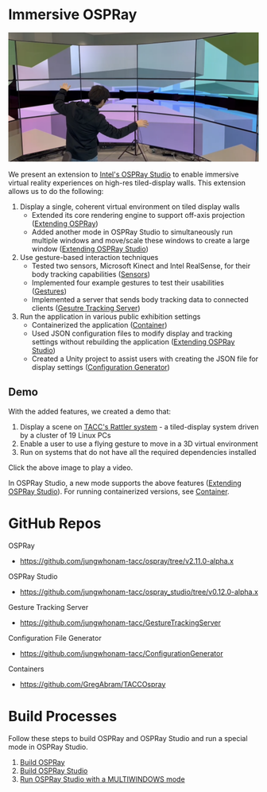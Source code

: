 # Immersive OSPRay
[![](demo%20-%20rattler.png)](demo%20-%20rattler.MOV)

We present an extension to [Intel's OSPRay Studio](https://www.ospray.org/ospray_studio/) to enable immersive virtual reality experiences on high-res tiled-display walls. 
This extension allows us to do the following:

<!-- two criteria for VR experiences; one criteria for public exhibitions -->
1. Display a single, coherent virtual environment on tiled display walls
   - Extended its core rendering engine to support off-axis projection ([Extending OSPRay](https://github.com/jungwhonam-tacc/ospray/tree/v2.11.0-alpha.x))
   - Added another mode in OSPRay Studio to simultaneously run multiple windows and move/scale these windows to create a large window ([Extending OSPRay Studio](https://github.com/jungwhonam-tacc/ospray_studio/tree/v0.12.0-alpha.x))
2. Use gesture-based interaction techniques
   - Tested two sensors, Microsoft Kinect and Intel RealSense, for their body tracking capabilities ([Sensors](Sensors/Sensors.md))
   - Implemented four example gestures to test their usabilities ([Gestures](Gestures/Gestures.md))
   - Implemented a server that sends body tracking data to connected clients ([Gesutre Tracking Server](https://github.com/jungwhonam-tacc/GestureTrackingServer))
3. Run the application in various public exhibition settings
   - Containerized the application ([Container](Container/Container.md))
   - Used JSON configuration files to modify display and tracking settings without rebuilding the application ([Extending OSPRay Studio](https://github.com/jungwhonam-tacc/ospray_studio/tree/v0.12.0-alpha.x))
   - Created a Unity project to assist users with creating the JSON file for display settings ([Configuration Generator](https://github.com/jungwhonam-tacc/ConfigurationGenerator))

## Demo
With the added features, we created a demo that:
1. Display a scene on [TACC's Rattler system](https://www.tacc.utexas.edu/systems/rattler/) - a tiled-display system driven by a cluster of 19 Linux PCs
2. Enable a user to use a flying gesture to move in a 3D virtual environment
3. Run on systems that do not have all the required dependencies installed

Click the above image to play a video. 

In OSPRay Studio, a new mode supports the above features ([Extending OSPRay Studio](https://github.com/jungwhonam-tacc/ospray_studio/tree/v0.12.0-alpha.x)). For running containerized versions, see [Container](Container/Container.md).


# GitHub Repos

OSPRay
* https://github.com/jungwhonam-tacc/ospray/tree/v2.11.0-alpha.x

OSPRay Studio
* https://github.com/jungwhonam-tacc/ospray_studio/tree/v0.12.0-alpha.x

Gesture Tracking Server
* https://github.com/jungwhonam-tacc/GestureTrackingServer

Configuration File Generator
* https://github.com/jungwhonam-tacc/ConfigurationGenerator

Containers
* https://github.com/GregAbram/TACCOspray


# Build Processes
Follow these steps to build OSPRay and OSPRay Studio and run a special mode in OSPRay Studio. 

1. [Build OSPRay](https://github.com/jungwhonam-tacc/ospray/tree/v2.11.0-alpha.x)
2. [Build OSPRay Studio](https://github.com/jungwhonam-tacc/ospray_studio/tree/v0.12.0-alpha.x#cmake-configuration-and-build)
3. [Run OSPRay Studio with a MULTIWINDOWS mode](https://github.com/jungwhonam-tacc/ospray_studio/tree/v0.12.0-alpha.x#run-the-application)